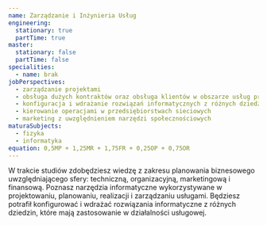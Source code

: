 ```yaml
---
name: Zarządzanie i Inżynieria Usług
engineering:
  stationary: true
  partTime: true
master:
  stationary: false
  partTime: false
specialities:
  - name: brak
jobPerspectives:
  - zarządzanie projektami
  - obsługa dużych kontraktów oraz obsługa klientów w obszarze usług przemysłowych
  - konfiguracja i wdrażanie rozwiązań informatycznych z różnych dziedzin, które mają zastosowanie w działalności usługowej
  - kierowanie operacjami w przedsiębiorstwach sieciowych 
  - marketing z uwzględnieniem narzędzi społecznościowych
maturaSubjects:
  - fizyka
  - informatyka
equation: 0,5MP + 1,25MR + 1,75FR + 0,25OP + 0,75OR
---
```

W trakcie studiów zdobędziesz wiedzę z zakresu planowania biznesowego uwzględniającego sfery: techniczną, organizacyjną, marketingową i finansową. Poznasz narzędzia informatyczne wykorzystywane w projektowaniu, planowaniu, realizacji i zarządzaniu usługami. Będziesz potrafił konfigurować i wdrażać rozwiązania informatyczne z różnych dziedzin, które mają zastosowanie w działalności usługowej. 